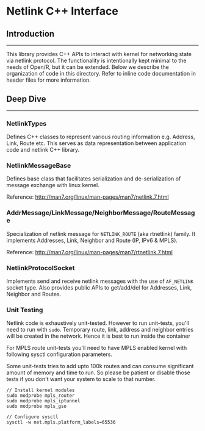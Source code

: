 # Netlink C++ Interface

## Introduction

---

This library provides C++ APIs to interact with kernel for networking state via
netlink protocol. The functionality is intentionally kept minimal to the needs
of Open/R, but it can be extended. Below we describe the organization of code in
this directory. Refer to inline code documentation in header files for more
information.

## Deep Dive

---

### NetlinkTypes

Defines C++ classes to represent various routing information e.g. Address, Link,
Route etc. This serves as data representation between application code and
netlink C++ library.

### NetlinkMessageBase

Defines base class that facilitates serialization and de-serialization of
message exchange with linux kernel.

Reference: http://man7.org/linux/man-pages/man7/netlink.7.html

### AddrMessage/LinkMessage/NeighborMessage/RouteMessage

Specialization of netlink message for `NETLINK_ROUTE` (aka rtnetlink) family. It
implements Addresses, Link, Neighbor and Route (IP, IPv6 & MPLS).

Reference: http://man7.org/linux/man-pages/man7/rtnetlink.7.html

### NetlinkProtocolSocket

Implements send and receive netlink messages with the use of `AF_NETLINK` socket
type. Also provides public APIs to get/add/del for Addresses, Link, Neighbor and
Routes.

### Unit Testing

Netlink code is exhaustively unit-tested. However to run unit-tests, you'll need
to run with `sudo`. Temporary route, link, address and neighbor entries will be
created in the network. Hence it is best to run inside the container

For MPLS route unit-tests you'll need to have MPLS enabled kernel with following
sysctl configuration parameters.

Some unit-tests tries to add upto 100k routes and can consume significant amount
of memory and time to run. So please be patient or disable those tests if you
don't want your system to scale to that number.

```
// Install kernel modules
sudo modprobe mpls_router
sudo modprobe mpls_iptunnel
sudo modprobe mpls_gso

// Configure sysctl
sysctl -w net.mpls.platform_labels=65536
```
